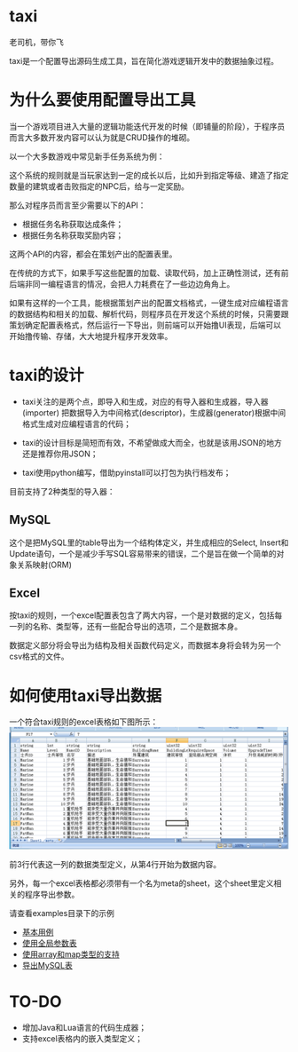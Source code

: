 # taxi

老司机，带你飞

taxi是一个配置导出源码生成工具，旨在简化游戏逻辑开发中的数据抽象过程。


# 为什么要使用配置导出工具

当一个游戏项目进入大量的逻辑功能迭代开发的时候（即铺量的阶段），于程序员而言大多数开发内容可以认为就是CRUD操作的堆砌。

以一个大多数游戏中常见新手任务系统为例：

这个系统的规则就是当玩家达到一定的成长以后，比如升到指定等级、建造了指定数量的建筑或者击败指定的NPC后，给与一定奖励。

那么对程序员而言至少需要以下的API：
* 根据任务名称获取达成条件；
* 根据任务名称获取奖励内容；

这两个API的内容，都会在策划产出的配置表里。

在传统的方式下，如果手写这些配置的加载、读取代码，加上正确性测试，还有前后端非同一编程语言的情况，会把人力耗费在了一些边边角角上。

如果有这样的一个工具，能根据策划产出的配置文档格式，一键生成对应编程语言的数据结构和相关的加载、解析代码，则程序员在开发这个系统的时候，只需要跟策划确定配置表格式，然后运行一下导出，则前端可以开始撸UI表现，后端可以开始撸传输、存储，大大地提升程序开发效率。


# taxi的设计

* taxi关注的是两个点，即导入和生成，对应的有导入器和生成器，导入器(importer) 把数据导入为中间格式(descriptor)，生成器(generator)根据中间格式生成对应编程语言的代码；

* taxi的设计目标是简短而有效，不希望做成大而全，也就是该用JSON的地方还是推荐你用JSON；

* taxi使用python编写，借助pyinstall可以打包为执行档发布；


目前支持了2种类型的导入器：

## MySQL
这个是把MySQL里的table导出为一个结构体定义，并生成相应的Select, Insert和Update语句，一个是减少手写SQL容易带来的错误，二个是旨在做一个简单的对象关系映射(ORM)

## Excel
按taxi的规则，一个excel配置表包含了两大内容，一个是对数据的定义，包括每一列的名称、类型等，还有一些配合导出的选项，二个是数据本身。

数据定义部分将会导出为结构及相关函数代码定义，而数据本身将会转为另一个csv格式的文件。


# 如何使用taxi导出数据

一个符合taxi规则的excel表格如下图所示：
![example](doc/img1.png)

前3行代表这一列的数据类型定义，从第4行开始为数据内容。

另外，每一个excel表格都必须带有一个名为meta的sheet，这个sheet里定义相关的程序导出参数。

请查看examples目录下的示例

* [基本用例](examples/basic)
* [使用全局参数表](examples/global-var)
* [使用array和map类型的支持](examples/array-map)
* [导出MySQL表](examples/sql)


# TO-DO

* 增加Java和Lua语言的代码生成器；
* 支持excel表格内的嵌入类型定义；

